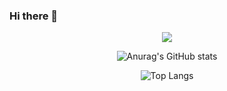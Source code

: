 ### Hi there 👋

<!--
**supermicrosoft/supermicrosoft** is a ✨ _special_ ✨ repository because its `README.md` (this file) appears on your GitHub profile.

Here are some ideas to get you started:

- 🔭 I’m currently working on ...
- 🌱 I’m currently learning ...
- 👯 I’m looking to collaborate on ...
- 🤔 I’m looking for help with ...
- 💬 Ask me about ...
- 📫 How to reach me: ...
- 😄 Pronouns: ...
- ⚡ Fun fact: ...
-->



<div align="center">
  
<a href="https://github.com/supermicrosoft" target="_blank"><img src="https://img.shields.io/badge/Love-EA4AAA?style=for-the-badge&logo=GitHub Sponsors&logoColor=white"/></a>

![Anurag's GitHub stats](https://github-readme-stats.vercel.app/api?username=supermicrosoft&show_icons=true&theme=transparent)

![Top Langs](https://github-readme-stats.vercel.app/api/top-langs/?username=supermicrosoft&layout=compact&theme=transparent)

</div>





<!--
<img src="https://img.shields.io/badge/LOVE-EA4AAA?style=for-the-badge&logo=GitHub Sponsors&logoColor=white">
-->

